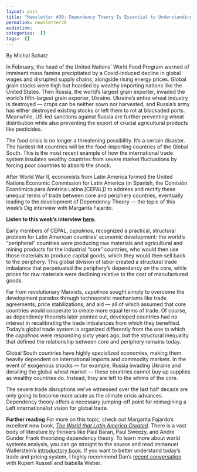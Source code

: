 ```yaml
---
layout: post
title: "Newsletter #30: Dependency Theory Is Essential to Understanding Our World, with Margarita Fajardo"
permalink: newsletter30
audiolink: 
categories:  []
tags:  []
---
```


By Michal Schatz

In February, the head of the United Nations’ World Food Program warned of imminent mass famine precipitated by a Covid-induced decline in global wages and disrupted supply chains, alongside rising energy prices. Global grain stocks were high but hoarded by wealthy importing nations like the United States. Then Russia, the world’s largest grain exporter, invaded the world’s fifth-largest grain exporter, Ukraine. Ukraine’s entire wheat industry is destroyed — crops can be neither sown nor harvested, and Russia’s army has either destroyed existing stocks or left them to rot at blockaded ports. Meanwhile, US-led sanctions against Russia are further preventing wheat distribution while also preventing the export of crucial agricultural products like pesticides.

The food crisis is no longer a threatening possibility. It’s a certain disaster. The hardest-hit countries will be the food-importing countries of the Global South. This is the most recent example of how the international trade system insulates wealthy countries from severe market fluctuations by forcing poor countries to absorb the shock.

After World War II, economists from Latin America formed the United Nations Economic Commission for Latin America (in Spanish, the Comisión Económica para América Latina [CEPAL]) to address and rectify these unequal terms of trade between core and periphery countries, eventually leading to the development of Dependency Theory — the topic of this week’s Dig interview with Margarita Fajardo.

**Listen to this week’s interview [here](https://thedigradio.com/podcast/center-and-periphery-w-margarita-fajardo).**

Early members of CEPAL, *cepalinos*, recognized a practical, structural problem for Latin American countries’ economic development: the world’s “peripheral” countries were producing raw materials and agricultural and mining products for the industrial “core” countries, who would then use those materials to produce capital goods, which they would then sell back to the periphery. This global division of labor created a structural trade imbalance that perpetuated the periphery’s dependency on the core, while prices for raw materials were declining relative to the cost of manufactured goods.

Far from revolutionary Marxists, *cepalinos* sought simply to overcome the development paradox through technocratic mechanisms like trade agreements, price stabilizations, and aid — all of which assumed that core countries would cooperate to create more equal terms of trade. Of course, as dependency theorists later pointed out, developed countries had no interest in recalibrating the trade imbalances from which they benefited. Today’s global trade system is organized differently from the one to which the *cepalinos* were responding sixty years ago, but the structural inequality that defined the relationship between core and periphery remains today.

Global South countries have highly specialized economies, making them heavily dependent on international imports and commodity markets. In the event of exogenous shocks — for example, Russia invading Ukraine and derailing the global wheat market — these countries cannot buy up supplies as wealthy countries do. Instead, they are left to the whims of the core.

The severe trade disruptions we’ve witnessed over the last half decade are only going to become more acute as the climate crisis advances. Dependency theory offers a necessary jumping-off point for reimagining a Left internationalist vision for global trade.

**Further reading**
For more on this topic, check out Margarita Fajardo’s excellent new book, *[The World that Latin America Created](https://www.hup.harvard.edu/catalog.php?isbn=9780674260498&content=reviews)*. There is a vast body of literature by thinkers like Paul Baran, Paul Sweezy, and Andre Gunder Frank theorizing dependency theory. To learn more about world systems analysis, you can go straight to the source and read Immanuel Wallerstein’s [introductory book](https://sociology.yale.edu/publications/world-systems-analysis-introduction). If you want to better understand today’s trade and pricing system, I highly recommend Dan’s [recent conversation](https://thedigradio.com/podcast/price-wars-w-rupert-russell-isabella-weber) with Rupert Russell and Isabella Weber.
